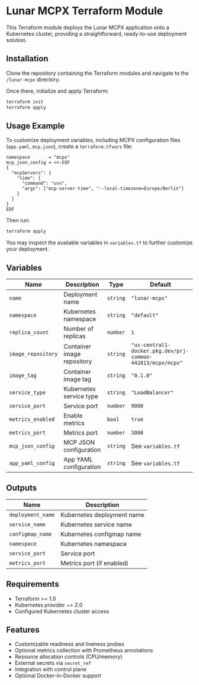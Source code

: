 # Lunar MCPX Terraform Module

This Terraform module deploys the Lunar MCPX application onto a Kubernetes cluster, providing a straightforward, ready-to-use deployment solution.

## Installation

Clone the repository containing the Terraform modules and navigate to the `/lunar-mcpx` directory.

Once there, initialize and apply Terraform:

```bash
terraform init
terraform apply
```

## Usage Example

To customize deployment variables, including MCPX configuration files (`app.yaml`, `mcp.json`), create a `terraform.tfvars` file:

```hcl
namespace       = "mcpx"
mcp_json_config = <<-EOF
{
  "mcpServers": {
    "time": {
      "command": "uvx",
      "args": ["mcp-server-time", "--local-timezone=Europe/Berlin"]
    }
  }
}
EOF
```

Then run:

```bash
terraform apply
```

You may inspect the available variables in `variables.tf` to further customize your deployment.

## Variables

| Name               | Description                | Type     | Default                                                    |
| ------------------ | -------------------------- | -------- | ---------------------------------------------------------- |
| `name`             | Deployment name            | `string` | `"lunar-mcpx"`                                             |
| `namespace`        | Kubernetes namespace       | `string` | `"default"`                                                |
| `replica_count`    | Number of replicas         | `number` | `1`                                                        |
| `image_repository` | Container image repository | `string` | `"us-central1-docker.pkg.dev/prj-common-442813/mcpx/mcpx"` |
| `image_tag`        | Container image tag        | `string` | `"0.1.0"`                                                  |
| `service_type`     | Kubernetes service type    | `string` | `"LoadBalancer"`                                           |
| `service_port`     | Service port               | `number` | `9000`                                                     |
| `metrics_enabled`  | Enable metrics             | `bool`   | `true`                                                     |
| `metrics_port`     | Metrics port               | `number` | `3000`                                                     |
| `mcp_json_config`  | MCP JSON configuration     | `string` | See `variables.tf`                                         |
| `app_yaml_config`  | App YAML configuration     | `string` | See `variables.tf`                                         |

## Outputs

| Name              | Description                |
| ----------------- | -------------------------- |
| `deployment_name` | Kubernetes deployment name |
| `service_name`    | Kubernetes service name    |
| `configmap_name`  | Kubernetes configmap name  |
| `namespace`       | Kubernetes namespace       |
| `service_port`    | Service port               |
| `metrics_port`    | Metrics port (if enabled)  |

## Requirements

* Terraform >= 1.0
* Kubernetes provider \~> 2.0
* Configured Kubernetes cluster access

## Features

* Customizable readiness and liveness probes
* Optional metrics collection with Prometheus annotations
* Resource allocation controls (CPU/memory)
* External secrets via `secret_ref`
* Integration with control plane
* Optional Docker-in-Docker support
